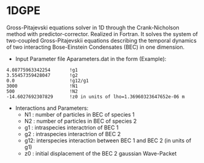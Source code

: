 # 1DGPE
Gross-Pitajevski equations solver in 1D through the Crank-Nicholson method with predictor-corrector. Realized in Fortran. It solves the system of two-coupled Gross-Pitajevskii equations describing the temporal dynamics of two interacting Bose-Einstein Condensates (BEC) in one dimension.

- Input Parameter file Aparameters.dat in the form (Example):
```
4.08775963342254       !g1
3.55457359428047       !g2
0.0                    !g12/g1	
3000                   !N1   
500                    !N2
-14.6027692307829      !z0 in units of lho=1.36960323647652e-06 m
```
- Interactions and Parameters:
	- N1 : number of particles in BEC of species 1
	- N2 : number of particles in BEC of species 2
	- g1 : intraspecies interactrion of BEC 1
	- g2 : intraspecies interactrion of BEC 2
	- g12: interspecies interaction between BEC 1 and BEC 2 (in units of g1)
  - z0 : initial displacement of the BEC 2 gaussian Wave-Packet 
